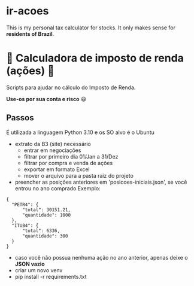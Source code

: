 # ir-acoes

This is my personal tax calculator for stocks. It only makes sense for **residents of Brazil**. 

# 🚧 Calculadora de imposto de renda (ações) 🚧

Scripts para ajudar no cálculo do Imposto de Renda.

**Use-os por sua conta e risco** 😆

## Passos

É utilizada a linguagem Python 3.10 e os SO alvo é o Ubuntu

- extrato da B3 (site) necessário
  - entrar em negociações
  - filtrar por primeiro dia 01/Jan a 31/Dez
  - filtrar por compra e venda de ações
  - exportar em formato Excel
  - mover o arquivo para a pasta raiz do projeto
- preencher as posições anteriores em 'posicoes-iniciais.json', se você entrou no ano comprado
Exemplo:
```
{
  "PETR4": {
      "total": 30151.21,
      "quantidade": 1000
  },
  "ITUB4": {
      "total": 6336,
      "quantidade": 300
  }
}
```
- caso você não possua nenhuma ação no ano anterior, apenas deixe o **JSON vazio**
- criar um novo venv
- pip install -r requirements.txt
